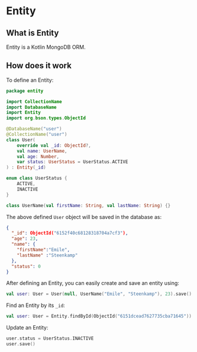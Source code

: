 # Entity

## What is Entity

Entity is a Kotlin MongoDB ORM.

## How does it work

To define an Entity:

```kotlin
package entity

import CollectionName
import DatabaseName
import Entity
import org.bson.types.ObjectId

@DatabaseName("user")
@CollectionName("user")
class User(
    override val _id: ObjectId?,
    val name: UserName,
    val age: Number,
    var status: UserStatus = UserStatus.ACTIVE
) : Entity(_id)

enum class UserStatus {
    ACTIVE,
    INACTIVE
}

class UserName(val firstName: String, val lastName: String) {}
```

The above defined `User` object will be saved in the database as:
```json
{
  "_id": ObjectId("6152f40c68128318704a7cf3"),
  "age": 23,
  "name": {
    "firstName":"Emile",
    "lastName" :"Steenkamp"
  },
  "status": 0
}
```

After defining an Entity, you can easily create and save an entity using:
```kotlin
val user: User = User(null, UserName("Emile", "Steenkamp"), 23).save()
```

Find an Entity by its `_id`:
```kotlin
val user: User = Entity.findById(ObjectId("6151dcead7627735cba71645"))
```

Update an Entity:
```kotlin
user.status = UserStatus.INACTIVE
user.save()
```